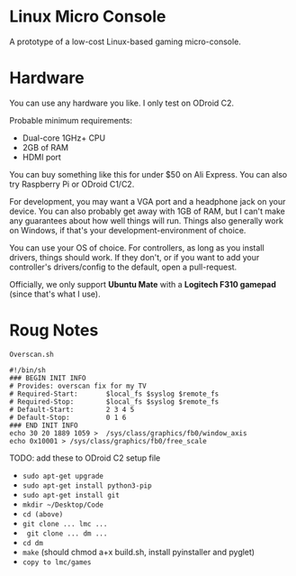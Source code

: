 # Linux Micro Console
A prototype of a low-cost Linux-based gaming micro-console.

# Hardware

You can use any hardware you like. I only test on ODroid C2.

Probable minimum requirements:

- Dual-core 1GHz+ CPU
- 2GB of RAM
- HDMI port

You can buy something like this for under $50 on Ali Express. You can also try Raspberry Pi or ODroid C1/C2.

For development, you may want a VGA port and a headphone jack on your device.  You can also probably get away with 1GB of RAM, but I can't make any guarantees about how well things will run. Things also generally work on Windows, if that's your development-environment of choice.

You can use your OS of choice. For controllers, as long as you install drivers, things should work. If they don't, or if you want to add your controller's drivers/config to the default, open a pull-request. 

Officially, we only support **Ubuntu Mate** with a **Logitech F310 gamepad** (since that's what I use).

# Roug Notes

`Overscan.sh`
```
#!/bin/sh
### BEGIN INIT INFO
# Provides: overscan fix for my TV
# Required-Start:       $local_fs $syslog $remote_fs
# Required-Stop:        $local_fs $syslog $remote_fs
# Default-Start:        2 3 4 5
# Default-Stop:         0 1 6
### END INIT INFO
echo 30 20 1889 1059 >  /sys/class/graphics/fb0/window_axis
echo 0x10001 > /sys/class/graphics/fb0/free_scale
```

TODO: add these to ODroid C2 setup file
- `sudo apt-get upgrade`
- `sudo apt-get install python3-pip`
- `sudo apt-get install git`
- `mkdir ~/Desktop/Code`
- `cd (above)`
- `git clone ... lmc ...`
- ` git clone ... dm ...`
- `cd dm`
- `make` (should chmod a+x build.sh, install pyinstaller and pyglet)
- `copy to lmc/games`
